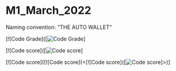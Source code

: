 # M1_March_2022
Naming convention: "THE AUTO WALLET"

[![Code Grade]([![Code Grade](<https://api.codiga.io/project/32244/status/svg>)]

[![Code score]([![Code score](<https://api.codiga.io/project/32244/score/svg>)]

[![Code score]([![Code score](<[![Code score]([![Code score](<https://api.codiga.io/project/32244/score/svg>)]>)]
